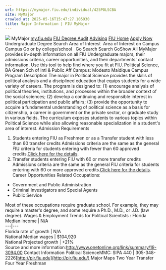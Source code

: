 ```yaml
---
url: https://mymajor.fiu.edu/individual/425POLSCBA
site: MyMajor
crawled_at: 2025-05-16T15:47:27.105930
title: Major Information | FIU MyMajor
---
```


![](https://mymajor.fiu.edu/assets/logo-T4VPR2BI.png)
MyMajor
[my.fiu.edu](https://my.fiu.edu/)
[FIU Degree Audit](https://dasa.fiu.edu/all-departments/advising/panther-success-hub/panther-degree-audit/)
[Advising](https://advising.fiu.edu)
[FIU Home](https://www.fiu.edu/)
[Apply Now](https://admissions.fiu.edu/)
Undergraduate Degree Search
Area of Interest
​
Area of Interest
on
Campus
​
Campus
Go
or by college/school
​
​
Go
Search
Search
GoShow All
MyMajor provides in-depth information on all FIU Undergraduate majors, their admissions criteria, career opportunities, and their departments' contact information. Use this tool to help find where you fit at FIU.
Political Science,
BA
Green Sch of Intl & Public Aff
Campus:
Modesto Maidique Campus
Program Description
The major in Political Science provides the skills of political analysis and a disciplined education that equips students for a wide variety of careers. The program is designed to: (1) encourage analysis of political theories, institutions, and processes within the broader context of the social sciences; (2) develop a continuing and responsible interest in political participation and public affairs; (3) provide the opportunity to acquire a fundamental understanding of political science as a basis for citizenship, a career in government or the private sector, or graduate study in various fields. The curriculum exposes students to various topics within Political Science while also allowing reasonable specialization in a student's area of interest.
Admission Requirements
1. Students entering FIU as Freshmen or as a Transfer student with less than 60 transfer credits
Admissions criteria are the same as the general FIU criteria for students entering with fewer than 60 approved credits.[Click here for the details](http://admissions.fiu.edu/apply/freshman/).
2. Transfer students entering FIU with 60 or more transfer credits
Admissions criteria are the same as the general FIU criteria for students entering with 60 or more approved credits.[Click here for the details](http://admissions.fiu.edu/apply/transfer/).
Career Opportunities
Related Occupations:
  * Government and Public Administration
  * Criminal Investigators and Special Agents
  * Public Service


Most of these occupations require graduate school. For example, they may require a master's degree, and some require a Ph.D., M.D., or J.D. (law degree).
Wages & Employment Trends for Political Scientists :
Florida Median income | N/A  
---|---  
Florida rate of growth | N/A  
National Median wages | $104,920  
National Projected growth | +21%  
Source and more information:<http://www.onetonline.org/link/summary/19-3094.00>
Contact Information
Political ScienceMMC: SIPA 440 | 305-348-2226[http://pir.fiu.edu](http://pir.fiu.edu/)
Major Maps
Two Year Transfer
Four Year Freshman
